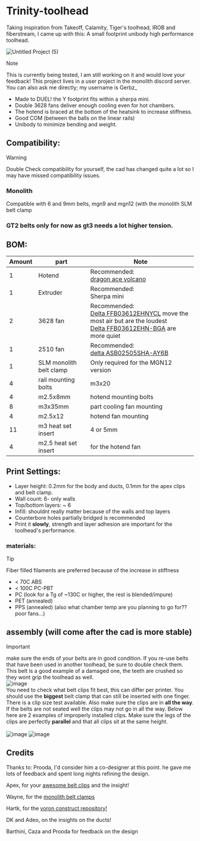 # __Trinity-toolhead__

Taking inspiration from Takeoff, Calamity, Tiger's toolhead, IROB and fiberstream, I came up with this: 
A small footprint unibody high performance toolhead.

![Untitled Project (5)](https://github.com/user-attachments/assets/e66abe7d-150d-415a-bc50-0d7e416bb486)

> [!NOTE]  
> This is currently being tested, I am still working on it and would love your feedback!
> This project lives in a user project in the monolith discord server. You can also ask me directly; my username is Gerbz_


* Made to DUEL! the Y footprint fits within a sherpa mini.
* Double 3628 fans deliver enough cooling even for hot chambers.
* The hotend is braced at the bottom of the heatsink to increase stiffness.
* Good COM (between the balls on the linear rails)
* Unibody to minimize bending and weight.


## Compatibility:

> [!WARNING]  
> Double Check compatibility for yourself, the cad has changed quite a lot so I may have missed compatibility issues.

<!--
### Voron
Partial compatibility with voron trident and voron 2 gantries 
* Gantry must be flipped
* Cablechains for X cant be used
-->

### Monolith
Compatible with 6 and 9mm belts, mgn9 and mgn12 (with the monolith SLM belt clamp

### GT2 belts only for now as gt3 needs a lot higher tension. 

## BOM:

| Amount | part | Note |
|-|-|-|
| 1 | Hotend | Recommended: <br /> [dragon ace volcano](https://trianglelab.net/products/dragon-ace%E2%84%A2-hotend?VariantsId=11350) |
| 1 | Extruder | Recommended: <br /> Sherpa mini |
| 2 | 3628 fan | Recommended: <br /> [Delta FFB03612EHNYCL](https://www.digikey.com/en/products/detail/delta-electronics/FFB03612EHNYCL/6580720) move the most air but are the loudest <br /> [Delta FFB03612EHN-BGA](https://www.digikey.com/en/products/detail/delta-electronics/FFB03612EHN-BGA/3283582?s=N4IgTCBcDaIGJwEIAYDMA2AjGAogCQDkBaRAcQEEQBdAXyA) are more quiet |
| 1 | 2510 fan | Recommended: <br /> [delta ASB02505SHA-AY6B](https://www.digikey.com/en/products/detail/delta-electronics/ASB02505SHA-AY6B/7491489?s=N4IgTCBcDaIIIGUBCAGMBWF6EAk4Fo4BNANiRAF0BfIA) |
| 1 | SLM monolith belt clamp | Only required for the MGN12 version |
| 4 | rail mounting bolts | m3x20 |
| 4 | m2.5x8mm | hotend mounting bolts |
| 8 | m3x35mm | part cooling fan mounting |
| 4 | m2.5x12 | hotend fan mounting
| 11 | m3 heat set insert | 4 or 5mm
| 4 | m2.5 heat set insert | for the hotend fan



## Print Settings:
* Layer height: 0.2mm for the body and ducts, 0.1mm for the apex clips and belt clamp. 
* Wall count: 6- only walls
* Top/bottom layers: ~ 6
* Infill: shouldnt really matter because of the walls and top layers
* Counterbore holes partially bridged is recommended
* Print it **slowly**, strength and layer adhesion are important for the toolhead's performance. 


### materials:
> [!TIP]
> Fiber filled filaments are preferred because of the increase in stiffness 

* < 70C ABS 
* < 100C PC-PBT
* PC (look for a Tg of ~130C or higher, the rest is blended/impure)
* PET (annealed)
* PPS (annealed) (also what chamber temp are you planning to go for?? poor fans...)

## assembly (will come after the cad is more stable)
> [!IMPORTANT]  
> make sure the ends of your belts are in good condition. If you re-use belts that have been used in another toolhead, be sure to double check them. This belt is a good example of a damaged one, the teeth are crushed so they wont grip the toolhead as well. <br />
![image](https://github.com/user-attachments/assets/c6c9eb85-05e9-4c4f-a314-961a93c88949) <br />
> You need to check what belt clips fit best, this can differ per printer. You should use the **biggest** belt clamp that can still be inserted with one finger. There is a clip size test available. Also make sure the clips are in **all the way**. If the belts are not seated well the clips may not go in all the way. Below here are 2 examples of improperly installed clips. Make sure the legs of the clips are perfectly **parallel** and that all clips sit at the same height. <br /><br />
![image](https://github.com/user-attachments/assets/1f8e9bbc-02aa-41e8-a590-39a18656d3e8)
![image](https://github.com/user-attachments/assets/40e1e91b-7fc5-47d5-a53e-ca7e67595c07)




## Credits
Thanks to:
Prooda, I'd consider him a co-designer at this point. he gave me lots of feedback and spent long nights refining the design.

Apex, for your [awesome belt clips](https://github.com/ApexArray/ApexClips) and the insight!

Wayne, for the [monolith belt clamps](https://github.com/CloakedWayne/MISC/tree/main/Monolith_SLM_belt_clamps)

Hartk, for the [voron construct repository!](https://github.com/PrintersForAnts/Voron-Construct)

DK and Adeo, on the insights on the ducts!

Barthini, Caza and Prooda for feedback on the design


